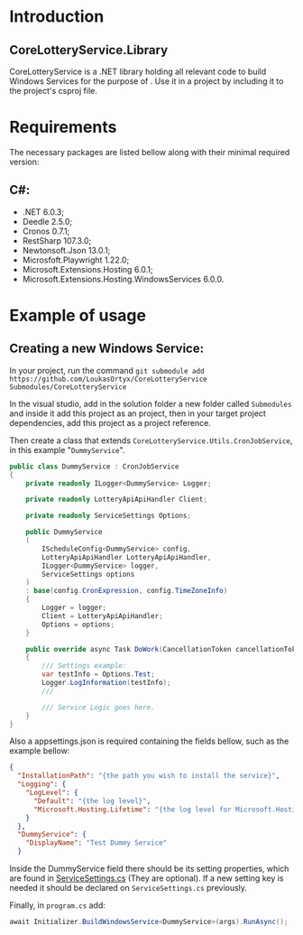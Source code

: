 # Introduction
## CoreLotteryService.Library
CoreLotteryService is a .NET library holding all relevant code to build Windows Services for the purpose of . Use 
it in a project by including it to the project's csproj file.


# Requirements
The necessary packages are listed bellow along with their minimal required version:
## C#:
- .NET 6.0.3;
- Deedle 2.5.0;
- Cronos 0.7.1;
- RestSharp 107.3.0;
- Newtonsoft.Json 13.0.1;
- Microsfoft.Playwright 1.22.0;
- Microsoft.Extensions.Hosting 6.0.1;
- Microsoft.Extensions.Hosting.WindowsServices 6.0.0.

# Example of usage
## Creating a new Windows Service:
In your project, run the command 
```git submodule add https://github.com/LoukasOrtyx/CoreLotteryService Submodules/CoreLotteryService```

In the visual studio, add in the solution folder a new folder called ```Submodules``` and inside it add this project as
an project, then in your target project dependencies, add this project as a project reference.

Then create a class that extends ```CoreLotteryService.Utils.CronJobService```, in this example 
"```DummyService```".

```cs
public class DummyService : CronJobService
{
    private readonly ILogger<DummyService> Logger;

    private readonly LotteryApiApiHandler Client;

    private readonly ServiceSettings Options;

    public DummyService
    (
        IScheduleConfig<DummyService> config,
        LotteryApiApiHandler LotteryApiApiHandler, 
        ILogger<DummyService> logger, 
        ServiceSettings options
    )
    : base(config.CronExpression, config.TimeZoneInfo)
    {
        Logger = logger;
        Client = LotteryApiApiHandler;
        Options = options;
    }

    public override async Task DoWork(CancellationToken cancellationToken)
    {
        /// Settings example:
        var testInfo = Options.Test;
        Logger.LogInformation(testInfo);
        ///

        /// Service Logic goes here.
    }
}
```

Also a appsettings.json is required containing the fields bellow, such as the example bellow:

```json
{
  "InstallationPath": "{the path you wish to install the service}",
  "Logging": {
    "LogLevel": {
      "Default": "{the log level}",
      "Microsoft.Hosting.Lifetime": "{the log level for Microsoft.Hosting.Lifetime}"
    }
  },
  "DummyService": {
    "DisplayName": "Test Dummy Service"
  }
```

Inside the DummyService field there should be its setting properties, which are found in 
[ServiceSettings.cs](Config/ServiceSettings.cs) (They are optional). If a new setting key is needed
it should be declared on ```ServiceSettings.cs``` previously.


Finally, in ```program.cs``` add: 
```cs
await Initializer.BuildWindowsService<DummyService>(args).RunAsync();
```
